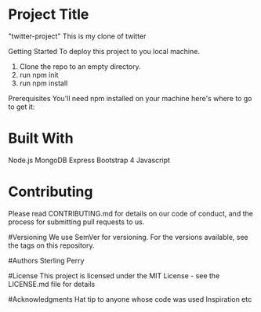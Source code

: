 # Project Title
  "twitter-project"  This is my clone of twitter

Getting Started
To deploy this project to you local machine.  
 1. Clone the repo to an empty directory.
 2. run npm init
 3. run npm install 

Prerequisites
You'll need npm installed on your machine here's where to go to get it:


# Built With
Node.js
MongoDB
Express
Bootstrap 4
Javascript 
# Contributing
Please read CONTRIBUTING.md for details on our code of conduct, and the process for submitting pull requests to us.

#Versioning
We use SemVer for versioning. For the versions available, see the tags on this repository.

#Authors
Sterling Perry

#License
This project is licensed under the MIT License - see the LICENSE.md file for details

#Acknowledgments
Hat tip to anyone whose code was used
Inspiration
etc